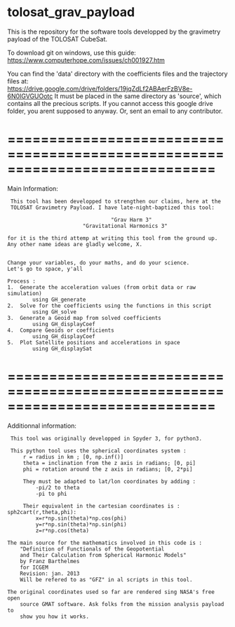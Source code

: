 # tolosat_grav_payload
This is the repository for the software tools developped by the gravimetry payload of the TOLOSAT CubeSat.  

To download git on windows, use this guide: https://www.computerhope.com/issues/ch001927.htm


You can find the 'data' directory with the coefficients files and the trajectory files at:  
https://drive.google.com/drive/folders/19jqZdLf2ABAerFzBV8e-6N0IGVGUOotc
It must be placed in the same directory as 'source', which contains all the precious scripts.
If you cannot access this google drive folder, you arent supposed to anyway. Or, sent an email to any contributor.


# =============================================================================
Main Information: 

     This tool has been developped to strengthen our claims, here at the 
     TOLOSAT Gravimetry Payload. I have late-night-baptized this tool:
         
                                     "Grav Harm 3"
                            "Gravitational Harmonics 3"
     
    for it is the third attemp at writing this tool from the ground up.
    Any other name ideas are gladly welcome, X.
    
    
    Change your variables, do your maths, and do your science. 
    Let's go to space, y'all    
    
    Process : 
    1.  Generate the acceleration values (from orbit data or raw simulation)
            using GH_generate
    2.  Solve for the coefficients using the functions in this script
            using GH_solve
    3.  Generate a Geoid map from solved coefficients
            using GH_displayCoef
    4.  Compare Geoids or coefficients
            using GH_displayCoef
    5.  Plot Satellite positions and accelerations in space
            using GH_displaySat



# =============================================================================
 Additionnal information:
     
     This tool was originally developped in Spyder 3, for python3. 
          
     This python tool uses the spherical coordinates system : 
         r = radius in km ; [0, np.inf()]
         theta = inclination from the z axis in radians; [0, pi]
         phi = rotation around the z axis in radians; [0, 2*pi]
     
         They must be adapted to lat/lon coordinates by adding : 
             -pi/2 to theta
             -pi to phi
     
         Their equivalent in the cartesian coordinates is : sph2cart(r,theta,phi):
             x=r*np.sin(theta)*np.cos(phi)
             y=r*np.sin(theta)*np.sin(phi)
             z=r*np.cos(theta)

    The main source for the mathematics involved in this code is : 
        "Definition of Functionals of the Geopotential 
        and Their Calculation from Spherical Harmonic Models"
        by Franz Barthelmes
        for ICGEM
        Revision: jan. 2013
        Will be refered to as "GFZ" in al scripts in this tool.
    
    The original coordinates used so far are rendered sing NASA's free open
        source GMAT software. Ask folks from the mission analysis payload to
        show you how it works.    
     
